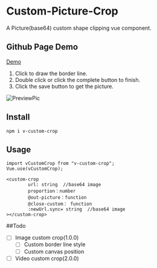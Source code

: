 # Custom-Picture-Crop
A Picture(base64) custom shape clipping vue component.
           

## Github Page Demo 
[Demo](https://sunzeroq.github.io/CustomPicture/dist/index.html)
1. Click to draw the border line.
2. Double click or click the complete button to finish. 
3. Click the save button to get the picture.

![PreviewPic](https://github.com/sunzeroq/CustomPicture/tree/master/src/assets/img/demo.jpg)

## Install
```
npm i v-custom-crop
```
## Usage
```
import vCustomCrop from "v-custom-crop";
Vue.use(vCustomCrop);
```

```
<custom-crop
        url: string  //base64 image
        proportion：number  
        @out-picture：function
        @close-custom： function
        :newUrl.sync= string  //base64 image
></custom-crop>
```
##Todo

- [ ] Image custom crop(1.0.0)
    - [ ] Custom border line style
    - [ ] Custom canvas position
- [ ] Video custom crop(2.0.0)
